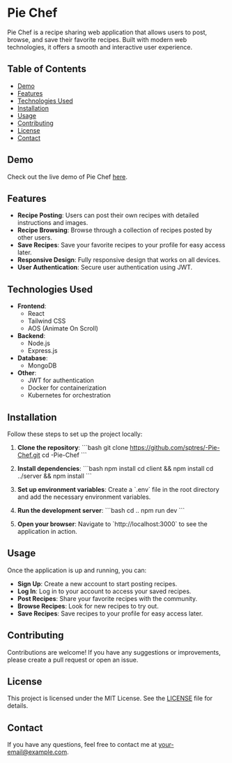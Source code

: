 
# Pie Chef

Pie Chef is a recipe sharing web application that allows users to post, browse, and save their favorite recipes. Built with modern web technologies, it offers a smooth and interactive user experience.

## Table of Contents

- [Demo](#demo)
- [Features](#features)
- [Technologies Used](#technologies-used)
- [Installation](#installation)
- [Usage](#usage)
- [Contributing](#contributing)
- [License](#license)
- [Contact](#contact)

## Demo

Check out the live demo of Pie Chef [here](https://beautiful-madeleine-ff4949.netlify.app/).

## Features

- **Recipe Posting**: Users can post their own recipes with detailed instructions and images.
- **Recipe Browsing**: Browse through a collection of recipes posted by other users.
- **Save Recipes**: Save your favorite recipes to your profile for easy access later.
- **Responsive Design**: Fully responsive design that works on all devices.
- **User Authentication**: Secure user authentication using JWT.

## Technologies Used

- **Frontend**:
  - React
  - Tailwind CSS
  - AOS (Animate On Scroll)
- **Backend**:
  - Node.js
  - Express.js
- **Database**:
  - MongoDB
- **Other**:
  - JWT for authentication
  - Docker for containerization
  - Kubernetes for orchestration

## Installation

Follow these steps to set up the project locally:

1. **Clone the repository**:
   \`\`\`bash
   git clone https://github.com/sptres/-Pie-Chef.git
   cd -Pie-Chef
   \`\`\`

2. **Install dependencies**:
   \`\`\`bash
   npm install
   cd client && npm install
   cd ../server && npm install
   \`\`\`

3. **Set up environment variables**:
   Create a \`.env\` file in the root directory and add the necessary environment variables.

4. **Run the development server**:
   \`\`\`bash
   cd ..
   npm run dev
   \`\`\`

5. **Open your browser**:
   Navigate to \`http://localhost:3000\` to see the application in action.

## Usage

Once the application is up and running, you can:

- **Sign Up**: Create a new account to start posting recipes.
- **Log In**: Log in to your account to access your saved recipes.
- **Post Recipes**: Share your favorite recipes with the community.
- **Browse Recipes**: Look for new recipes to try out.
- **Save Recipes**: Save recipes to your profile for easy access later.

## Contributing

Contributions are welcome! If you have any suggestions or improvements, please create a pull request or open an issue.

## License

This project is licensed under the MIT License. See the [LICENSE](LICENSE) file for details.

## Contact

If you have any questions, feel free to contact me at [your-email@example.com](mailto:your-email@example.com).

